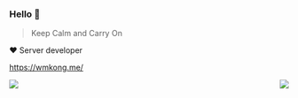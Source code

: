 



### Hello 👋

> Keep Calm and Carry On

❤️ Server developer

https://wmkong.me/

<img src="https://github-readme-stats.vercel.app/api/top-langs/?username=im-wmkong&layout=compact" />

<img align="right" src="https://github-readme-stats.vercel.app/api?username=im-wmkong&show_icons=true&icon_color=805AD5&text_color=718096&bg_color=ffffff&hide_title=true" />
